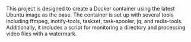 This project is designed to create a Docker container using the latest Ubuntu image as the base. The container is set up with several tools including ffmpeg, inotify-tools, taskset, task-spooler, jq, and redis-tools. Additionally, it includes a script for monitoring a directory and processing video files with a watermark.

